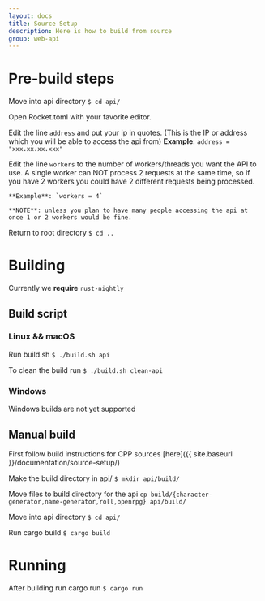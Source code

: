 ```yaml
---
layout: docs
title: Source Setup
description: Here is how to build from source
group: web-api
---
```


# Pre-build steps

Move into api directory `$ cd api/`

Open Rocket.toml with your favorite editor.

Edit the line `address` and put your ip in quotes. (This is the IP or address which you will be able to access the api from)
    **Example**: `address = "xxx.xx.xx.xxx"`

Edit the line `workers` to the number of workers/threads you want the API to use. A single worker can NOT process 2 requests at the same time, so if you have 2 workers you could have 2 different requests being processed.

    **Example**: `workers = 4`

    **NOTE**: unless you plan to have many people accessing the api at once 1 or 2 workers would be fine.

Return to root directory `$ cd ..`

# Building

Currently we **require** `rust-nightly`

## Build script

### Linux && macOS

Run build.sh `$ ./build.sh api`

To clean the build run `$ ./build.sh clean-api`

### Windows

Windows builds are not yet supported

## Manual build

First follow build instructions for CPP sources [here]({{ site.baseurl }}/documentation/source-setup/)

Make the build directory in api/ `$ mkdir api/build/`

Move files to build directory for the api `cp build/{character-generator,name-generator,roll,openrpg} api/build/`

Move into api directory `$ cd api/`

Run cargo build `$ cargo build`

# Running

After building run cargo run `$ cargo run`
